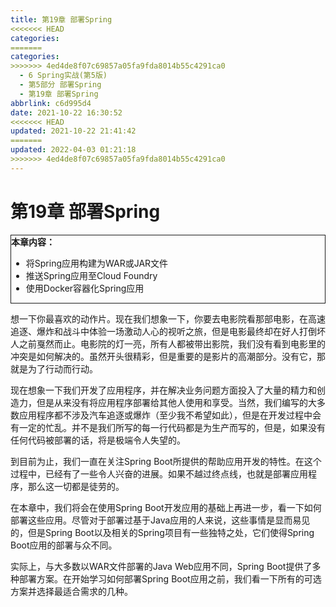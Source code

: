 ```yaml
---
title: 第19章 部署Spring
<<<<<<< HEAD
categories:
=======
categories: 
>>>>>>> 4ed4de8f07c69857a05fa9fda8014b55c4291ca0
  - 6 Spring实战(第5版)
  - 第5部分 部署Spring
  - 第19章 部署Spring
abbrlink: c6d995d4
date: 2021-10-22 16:30:52
<<<<<<< HEAD
updated: 2021-10-22 21:41:42
=======
updated: 2022-04-03 01:21:18
>>>>>>> 4ed4de8f07c69857a05fa9fda8014b55c4291ca0
---
```

# 第19章 部署Spring

<div style="border:1px solid;"><strong>本章内容：</strong><ul><li>将Spring应用构建为WAR或JAR文件</li><li>推送Spring应用至Cloud Foundry</li><li>使用Docker容器化Spring应用</li></ul></div>

想一下你最喜欢的动作片。现在我们想象一下，你要去电影院看那部电影，在高速追逐、爆炸和战斗中体验一场激动人心的视听之旅，但是电影最终却在好人打倒坏人之前戛然而止。电影院的灯一亮，所有人都被带出影院，我们没有看到电影里的冲突是如何解决的。虽然开头很精彩，但是重要的是影片的高潮部分。没有它，那就是为了行动而行动。

现在想象一下我们开发了应用程序，并在解决业务问题方面投入了大量的精力和创造力，但是从来没有将应用程序部署给其他人使用和享受。当然，我们编写的大多数应用程序都不涉及汽车追逐或爆炸（至少我不希望如此），但是在开发过程中会有一定的忙乱。并不是我们所写的每一行代码都是为生产而写的，但是，如果没有任何代码被部署的话，将是极端令人失望的。

到目前为止，我们一直在关注Spring Boot所提供的帮助应用开发的特性。在这个过程中，已经有了一些令人兴奋的进展。如果不越过终点线，也就是部署应用程序，那么这一切都是徒劳的。

在本章中，我们将会在使用Spring Boot开发应用的基础上再进一步，看一下如何部署这些应用。尽管对于部署过基于Java应用的人来说，这些事情是显而易见的，但是Spring Boot以及相关的Spring项目有一些独特之处，它们使得Spring Boot应用的部署与众不同。

实际上，与大多数以WAR文件部署的Java Web应用不同，Spring Boot提供了多种部署方案。在开始学习如何部署Spring Boot应用之前，我们看一下所有的可选方案并选择最适合需求的几种。

